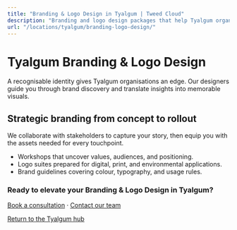 ```yaml
---
title: "Branding & Logo Design in Tyalgum | Tweed Cloud"
description: "Branding and logo design packages that help Tyalgum organisations stand out."
url: "/locations/tyalgum/branding-logo-design/"
---
```


# Tyalgum Branding & Logo Design

A recognisable identity gives Tyalgum organisations an edge. Our designers guide you through brand discovery and translate insights into memorable visuals.

## Strategic branding from concept to rollout

We collaborate with stakeholders to capture your story, then equip you with the assets needed for every touchpoint.

- Workshops that uncover values, audiences, and positioning.
- Logo suites prepared for digital, print, and environmental applications.
- Brand guidelines covering colour, typography, and usage rules.

### Ready to elevate your Branding & Logo Design in Tyalgum?

[Book a consultation](/consultation/) · [Contact our team](/contact/)

[Return to the Tyalgum hub](/locations/tyalgum/)
